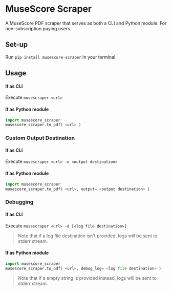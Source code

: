 # MuseScore Scraper

A MuseScore PDF scraper that serves as both a CLI and Python module. For non-subscription paying users. 

## Set-up

Run `pip install musescore-scraper` in your terminal.

## Usage

#### If as CLI

Execute `musescraper <url>`

#### If as Python module

```python
import musescore_scraper
musescore_scraper.to_pdf( <url> )
```

### Custom Output Destination

#### If as CLI

Execute `musescraper <url> -o <output destination>`

#### If as Python module

```python
import musescore_scraper
musescore_scraper.to_pdf( <url>, output= <output destination> )
```

### Debugging

#### If as CLI

Execute `musescraper <url> -d [<log file destination>]`

> Note that if a log file destination isn't provided, logs will be sent to stderr stream.

#### If as Python module

```python
import musescore_scraper
musescore_scraper.to_pdf( <url>, debug_log= <log file destination> )
```

> Note that if a empty string is provided instead, logs will be sent to stderr stream.
